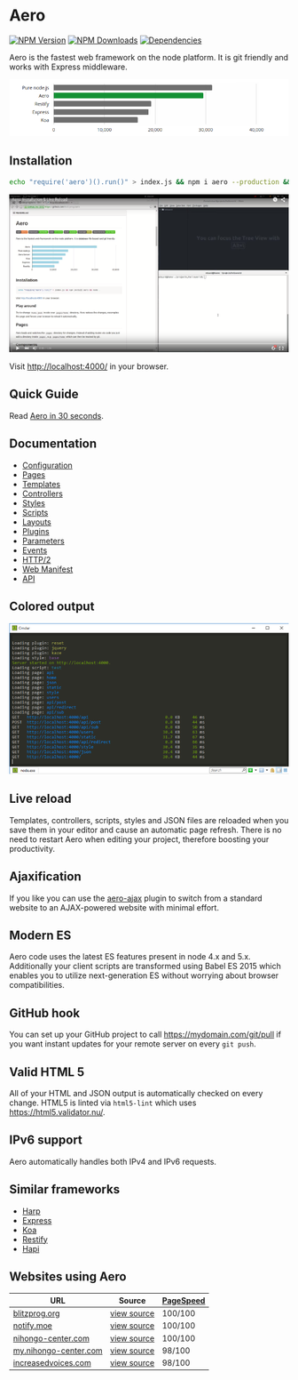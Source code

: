 # Aero

[![NPM Version][npm-image]][npm-url]
[![NPM Downloads][downloads-image]][downloads-url]
[![Dependencies][dependencies-image]][dependencies-url]

<!--
[![Coverage Status][coveralls-image]][coveralls-url]
[![Linux Build Status][travis-image]][travis-url]
[![windows Build Status][appveyor-image]][appveyor-url]
-->

Aero is the fastest web framework on the node platform. It is git friendly and works with Express middleware.

[![Aero vs. Express vs. Koa vs. Restify vs. Node](docs/images/benchmark.png "Shows requests per second. More is better. Tested with node 5.6.0 on ApacheBench.")](https://github.com/blitzprog/webserver-benchmarks)

## Installation

```bash
echo "require('aero')().run()" > index.js && npm i aero --production && node --use_strict .
```

[![Aero Installation & Live Reload](docs/images/aero-installation.png)](https://youtu.be/rcyO3C_cRB4)

Visit [http://localhost:4000/](http://localhost:4000/) in your browser.

## Quick Guide

Read [Aero in 30 seconds](docs/QuickGuide.md).

## Documentation

* [Configuration](docs/Configuration.md)
* [Pages](docs/Pages.md)
* [Templates](docs/Templates.md)
* [Controllers](docs/Controllers.md)
* [Styles](docs/Styles.md)
* [Scripts](docs/Scripts.md)
* [Layouts](docs/Layouts.md)
* [Plugins](docs/Plugins.md)
* [Parameters](docs/Parameters.md)
* [Events](docs/Events.md)
* [HTTP/2](docs/HTTP2.md)
* [Web Manifest](docs/Manifest.md)
* [API](docs/API.md)

## Colored output

![Windows output (cmder)](docs/images/colored-windows.png)

## Live reload

Templates, controllers, scripts, styles and JSON files are reloaded when you save them in your editor and cause an automatic page refresh. There is no need to restart Aero when editing your project, therefore boosting your productivity.

## Ajaxification

If you like you can use the [aero-ajax](https://github.com/aerojs/aero-ajax) plugin to switch from a standard website to an AJAX-powered website with minimal effort.

## Modern ES

Aero code uses the latest ES features present in node 4.x and 5.x. Additionally your client scripts are transformed using Babel ES 2015 which enables you to utilize next-generation ES without worrying about browser compatibilities.

## GitHub hook

You can set up your GitHub project to call https://mydomain.com/git/pull if you want instant updates for your remote server on every `git push`.

## Valid HTML 5

All of your HTML and JSON output is automatically checked on every change.
HTML5 is linted via `html5-lint` which uses https://html5.validator.nu/.

## IPv6 support

Aero automatically handles both IPv4 and IPv6 requests.

## Similar frameworks

* [Harp](http://harpjs.com/)
* [Express](http://expressjs.com/)
* [Koa](http://koajs.com/)
* [Restify](http://mcavage.me/node-restify/)
* [Hapi](http://hapijs.com/)

## Websites using Aero

URL                                                                | Source | [PageSpeed](https://developers.google.com/speed/pagespeed/insights/)
------------------------------------------------------------------ | ------ | ---------
[blitzprog.org](https://blitzprog.org)                             | [view source](https://github.com/blitzprog/blitzprog.org)                 | 100/100
[notify.moe](https://notify.moe)                                   | [view source](https://github.com/animenotifier/notify.moe)                | 100/100
[nihongo-center.com](https://nihongo-center.com)                   | [view source](https://github.com/nihongocenter/nihongo-center.com)        | 100/100
[my.nihongo-center.com](http://my.nihongo-center.com)              | [view source](https://github.com/nihongocenter/my.nihongo-center.com)     | 98/100
[increasedvoices.com](http://increasedvoices.com)                  | [view source](https://github.com/mysticalnight/increasedvoices.com)       | 98/100

[npm-image]: https://img.shields.io/npm/v/aero.svg
[npm-url]: https://npmjs.org/package/aero
[travis-image]: https://img.shields.io/travis/aerojs/aero/master.svg?label=linux
[travis-url]: https://travis-ci.org/aerojs/aero
[appveyor-image]: https://img.shields.io/appveyor/ci/blitzprog/aero.svg?label=windows
[appveyor-url]: https://ci.appveyor.com/project/blitzprog/aero
[coveralls-image]: https://img.shields.io/coveralls/aerojs/aero/master.svg
[coveralls-url]: https://coveralls.io/r/aerojs/aero?branch=master
[downloads-image]: https://img.shields.io/npm/dm/aero.svg
[downloads-url]: https://npmjs.org/package/aero
[dependencies-image]: https://david-dm.org/aerojs/aero.svg
[dependencies-url]: https://david-dm.org/aerojs/aero